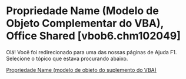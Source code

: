 
# Propriedade Name (Modelo de Objeto Complementar do VBA), Office Shared [vbob6.chm102049]

Olá! Você foi redirecionado para uma das nossas páginas de Ajuda F1. Selecione o tópico que estava procurando abaixo.

[Propriedade Name (modelo de objeto do suplemento do VBA)](http://msdn.microsoft.com/library/c393694c-f28f-acda-968c-f93defaad3c1%28Office.15%29.aspx)
